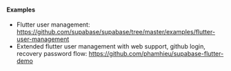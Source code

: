#### Examples

- Flutter user management: https://github.com/supabase/supabase/tree/master/examples/flutter-user-management
- Extended flutter user management with web support, github login, recovery password flow: https://github.com/phamhieu/supabase-flutter-demo
